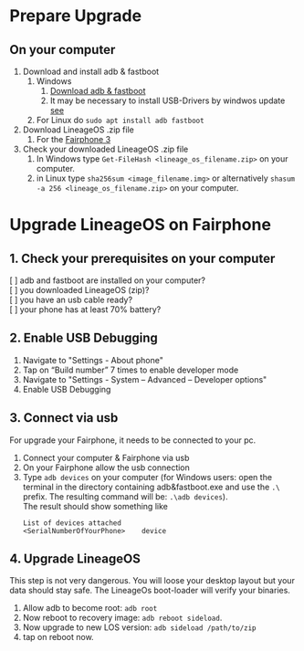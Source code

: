 # Prepare Upgrade

## On your computer

1. Download and install adb & fastboot
   1. Windows
      1. [Download adb & fastboot](https://developer.android.com/studio/releases/platform-tools)
      2. It may be necessary to install USB-Drivers by windwos update [see](https://forum.fairphone.com/t/gerat-wird-im-fastboot-mode-nicht-erkannt-os-flashen/42920/2)
   1. For Linux do `sudo apt install adb fastboot`
2. Download LineageOS .zip file
   1. For the [Fairphone 3](https://download.lineageos.org/devices/FP3/builds)
3. Check your downloaded LineageOS .zip file
   1. In Windows type `Get-FileHash <lineage_os_filename.zip>` on your computer.
   1. in Linux type `sha256sum <image_filename.img>` or alternatively `shasum -a 256 <lineage_os_filename.zip>` on your computer.

# Upgrade LineageOS on Fairphone

## 1. Check your prerequisites on your computer

[ ] adb and fastboot are installed on your computer?  
[ ] you downloaded LineageOS (zip)?  
[ ] you have an usb cable ready?  
[ ] your phone has at least 70% battery?

## 2. Enable USB Debugging

1. Navigate to "Settings - About phone"
1. Tap on “Build number” 7 times to enable developer mode
1. Navigate to "Settings - System – Advanced – Developer options"
1. Enable USB Debugging


## 3. Connect via usb

For upgrade your Fairphone, it needs to be connected to your pc.

1. Connect your computer & Fairphone via usb
1. On your Fairphone allow the usb connection
1. Type `adb devices` on your computer (for Windows users: open the terminal in the directory containing adb&fastboot.exe and use the `.\` prefix. The resulting command will be: `.\adb devices`).   
   The result should show something like   
   ```
   List of devices attached
   <SerialNumberOfYourPhone>	device
   ```

## 4. Upgrade LineageOS

This step is not very dangerous.
You will loose your desktop layout but your data should stay safe.
The LineageOs boot-loader will verify your binaries.

1. Allow adb to become root: `adb root`
1. Now reboot to recovery image: `adb reboot sideload`.
1. Now upgrade to new LOS version: `adb sideload /path/to/zip`
1. tap on reboot now.
